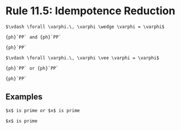 Rule 11.5: Idempotence Reduction
================================


```{rewrite-rule}
$\vdash \forall \varphi.\, \varphi \wedge \varphi = \varphi$

{ph}`PP` and {ph}`PP`

{ph}`PP`
```

```{rewrite-rule}
$\vdash \forall \varphi.\, \varphi \vee \varphi = \varphi$

{ph}`PP` or {ph}`PP`

{ph}`PP`
```


Examples
--------

```{rewrite-rule}
$x$ is prime or $x$ is prime

$x$ is prime
```
